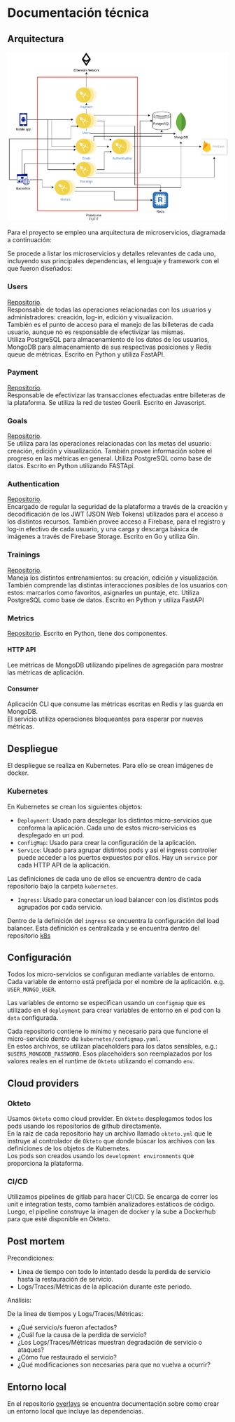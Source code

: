 # Documentación técnica

## Arquitectura

![arquitectura](./arquitecture.png)

Para el proyecto se empleo una arquitectura de microservicios, diagramada a continuación:

Se procede a listar los microservicios y detalles relevantes de cada uno,
incluyendo sus principales dependencias, el lenguaje y framework con el que
fueron diseñados:

### Users

[Repositorio](https://github.com/Taller-2-FIUBA/users).  
Responsable de todas las operaciones relacionadas con los usuarios y
administradores: creación, log-in, edición y visualización.  
También es el punto de acceso para el manejo de las billeteras de cada usuario, aunque no es responsable de efectivizar las mismas.  
Utiliza PostgreSQL para almacenamiento de los datos de los usuarios, MongoDB
para almacenamiento de sus respectivas posiciones y Redis queue de métricas.
Escrito en Python y utiliza FastAPI.

### Payment

[Repositorio](https://github.com/Taller-2-FIUBA/payment).  
Responsable de efectivizar las transacciones efectuadas entre billeteras de la
plataforma. Se utiliza la red de testeo Goerli. Escrito en Javascript.

### Goals

[Repositorio](https://github.com/Taller-2-FIUBA/goals).  
Se utiliza para las operaciones relacionadas con las metas del usuario:
creación, edición y visualización. También provee información sobre el progreso
en las métricas en general. Utiliza PostgreSQL como base de datos. Escrito en Python utilizando FASTApi.

### Authentication

[Repositorio](https://github.com/Taller-2-FIUBA/authentication).  
Encargado de regular la seguridad de la plataforma a través de
la creación y decodificación de los JWT (JSON Web Tokens) utilizados
para el acceso a los distintos recursos. También provee acceso a Firebase, para
el registro y log-in efectivo de cada usuario, y una carga
y descarga básica de imágenes a través de Firebase Storage. Escrito en Go y utiliza Gin.

### Trainings

[Repositorio](https://github.com/Taller-2-FIUBA/trainings).  
Maneja los distintos entrenamientos: su creación, edición y visualización.
También comprende las distintas interacciones
posibles de los usuarios con estos: marcarlos como favoritos, asignarles un
puntaje, etc. Utiliza PostgreSQL como base de datos. Escrito en Python y utiliza
FastAPI

### Metrics

[Repositorio](https://github.com/Taller-2-FIUBA/metrics).
Escrito en Python, tiene dos componentes.

#### HTTP API

Lee métricas de MongoDB utilizando pipelines de agregación para mostrar las
métricas de aplicación.  

#### Consumer

Aplicación CLI que consume las métricas escritas en Redis y las guarda
en MongoDB.  
El servicio utiliza operaciones bloqueantes para esperar por nuevas métricas.

## Despliegue

El despliegue se realiza en Kubernetes. Para ello se crean imágenes de docker.

### Kubernetes

En Kubernetes se crean los siguientes objetos:

- `Deployment`: Usado para desplegar los distintos micro-servicios que conforma la aplicación.
Cada uno de estos micro-servicios es desplegado en un pod.
- `ConfigMap`: Usado para crear la configuración de la aplicación.
- `Service`: Usado para agrupar distintos pods y así el ingress controller puede acceder a los puertos expuestos por ellos. Hay un `service` por cada HTTP API de la aplicación. 

Las definiciones de cada uno de ellos se encuentra dentro de cada repositorio bajo la carpeta `kubernetes`.

- `Ingress`: Usado para conectar un load balancer con los distintos pods agrupados por cada servicio.

Dentro de la definición del `ingress` se encuentra la configuración del load balancer.
Esta definición es centralizada y se encuentra dentro del repositorio
[k8s](https://github.com/Taller-2-FIUBA/k8s)

## Configuración

Todos los micro-servicios se configuran mediante variables de entorno.  
Cada variable de entorno está prefijada por el nombre de la aplicación.
e.g. `USER_MONGO_USER`.  

Las variables de entorno se especifican usando un `configmap` que es utilizado
en el `deployment` para crear variables de entorno en el pod con la `data`
configurada.  

Cada repositorio contiene lo mínimo y necesario para que funcione el
micro-servicio dentro de `kubernetes/configmap.yaml`.  
En estos archivos, se utilizan placeholders para los datos sensibles, e.g.:
`$USERS_MONGODB_PASSWORD`. Esos placeholders son reemplazados por los valores
reales en el runtime de `Okteto` utilizando el comando `env`.

## Cloud providers

### Okteto

Usamos `Okteto` como cloud provider. En `Okteto` desplegamos todos los pods
usando los repositorios de github directamente.  
En la raíz de cada repositorio hay un archivo llamado `okteto.yml` que le 
instruye al controlador de `Okteto` que donde búscar los archivos con las
definiciones de los objetos de Kubernetes.  
Los pods son creados usando los `development environments` que proporciona la
plataforma.

### CI/CD

Utilizamos pipelines de gitlab para hacer CI/CD.
Se encarga de correr los unit e integration tests, como también analizadores
estáticos de código. Luego, el pipeline construye la imagen de docker y la sube
a Dockerhub para que esté disponible en Okteto.

## Post mortem

Precondiciones:

- Linea de tiempo con todo lo intentado desde la perdida de servicio hasta la
restauración de servicio.
- Logs/Traces/Métricas de la aplicación durante este periodo. 

Análisis:

De la linea de tiempos y Logs/Traces/Métricas:

- ¿Qué servicio/s fueron afectados?
- ¿Cuál fue la causa de la perdida de servicio?
- ¿Los Logs/Traces/Métricas muestran degradación de servicio o ataques?
- ¿Cómo fue restaurado el servicio?
- ¿Qué modificaciones son necesarias para que no vuelva a ocurrir?

## Entorno local

En el repositorio [overlays](https://github.com/Taller-2-FIUBA/overlays) se
encuentra documentación sobre como crear un entorno local que incluye las
dependencias.
